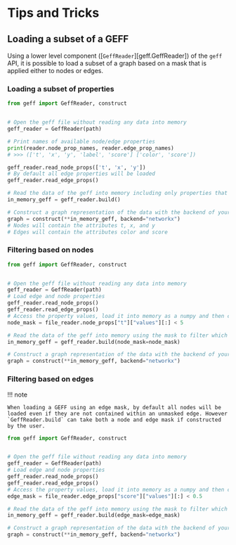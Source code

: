 # Tips and Tricks

## Loading a subset of a GEFF

Using a lower level component ([`GeffReader`][geff.GeffReader]) of the `geff` API, it is possible to load a subset of a graph based on a mask that is applied either to nodes or edges. 

### Loading a subset of properties

```python
from geff import GeffReader, construct


# Open the geff file without reading any data into memory
geff_reader = GeffReader(path)

# Print names of available node/edge properties
print(reader.node_prop_names, reader.edge_prop_names)
# >>> (['t', 'x', 'y', 'label', 'score'] ['color', 'score'])

geff_reader.read_node_props(['t', 'x', 'y'])
# By default all edge properties will be loaded
geff_reader.read_edge_props()

# Read the data of the geff into memory including only properties that have been loaded
in_memory_geff = geff_reader.build()

# Construct a graph representation of the data with the backend of your choice
graph = construct(**in_memory_geff, backend="networkx")
# Nodes will contain the attributes t, x, and y
# Edges will contain the attributes color and score
```

### Filtering based on nodes

```python
from geff import GeffReader, construct


# Open the geff file without reading any data into memory
geff_reader = GeffReader(path)
# Load edge and node properties
geff_reader.read_node_props()
geff_reader.read_edge_props()
# Access the property values, load it into memory as a numpy and then create the mask
node_mask = file_reader.node_props["t"]["values"][:] < 5

# Read the data of the geff into memory using the mask to filter which nodes to load
in_memory_geff = geff_reader.build(node_mask=node_mask)

# Construct a graph representation of the data with the backend of your choice
graph = construct(**in_memory_geff, backend="networkx")
```

### Filtering based on edges

!!! note

    When loading a GEFF using an edge mask, by default all nodes will be loaded even if they are not contained within an unmasked edge. However `GeffReader.build` can take both a node and edge mask if constructed by the user.

```python
from geff import GeffReader, construct


# Open the geff file without reading any data into memory
geff_reader = GeffReader(path)
# Load edge and node properties
geff_reader.read_node_props()
geff_reader.read_edge_props()
# Access the property values, load it into memory as a numpy and then create the mask
edge_mask = file_reader.edge_props["score"]["values"][:] < 0.5

# Read the data of the geff into memory using the mask to filter which edges to load
in_memory_geff = geff_reader.build(edge_mask=edge_mask)

# Construct a graph representation of the data with the backend of your choice
graph = construct(**in_memory_geff, backend="networkx")
```